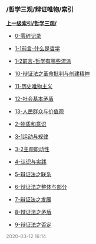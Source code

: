 ### /哲学三观/辩证唯物/索引


**[上一级索引/哲学三观/](/哲学三观/)**

- [0-零碎记录](/哲学三观/辩证唯物/0-零碎记录)

- [1-1前言-什么是哲学](/哲学三观/辩证唯物/1-1前言-什么是哲学)

- [1-2前言-哲学有哪些流派](/哲学三观/辩证唯物/1-2前言-哲学有哪些流派)

- [10-辩证法之革命批判与创建精神](/哲学三观/辩证唯物/10-辩证法之革命批判与创建精神)

- [11-历史唯物主义](/哲学三观/辩证唯物/11-历史唯物主义)

- [12-社会基本矛盾](/哲学三观/辩证唯物/12-社会基本矛盾)

- [13-人民群众与价值观](/哲学三观/辩证唯物/13-人民群众与价值观)

- [2-物质和意识](/哲学三观/辩证唯物/2-物质和意识)

- [3-1运动与规律](/哲学三观/辩证唯物/3-1运动与规律)

- [3-2主观能动性](/哲学三观/辩证唯物/3-2主观能动性)

- [4-认识与实践](/哲学三观/辩证唯物/4-认识与实践)

- [5-辩证法之联系](/哲学三观/辩证唯物/5-辩证法之联系)

- [6-辩证法之整体与部分](/哲学三观/辩证唯物/6-辩证法之整体与部分)

- [7-辩证法之发展](/哲学三观/辩证唯物/7-辩证法之发展)

- [8-辩证法之矛盾](/哲学三观/辩证唯物/8-辩证法之矛盾)

- [9-辩证法之否定](/哲学三观/辩证唯物/9-辩证法之否定)


<font size=2 color='grey'> 2020-03-12 16:14 </font>

